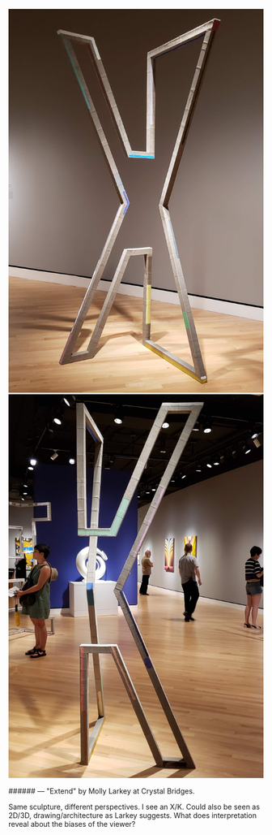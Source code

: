 <a name="larkey01"></a>

<p><img src="images/1/larkey01.jpg" class="half_left"><img src="images/1/larkey02.jpg" class="half_right"></p>
###### — "Extend" by Molly Larkey at Crystal Bridges.

Same sculpture, different perspectives. I see an X/K. Could also be seen as 2D/3D, drawing/architecture as Larkey suggests. What does interpretation reveal about the biases of the viewer?
